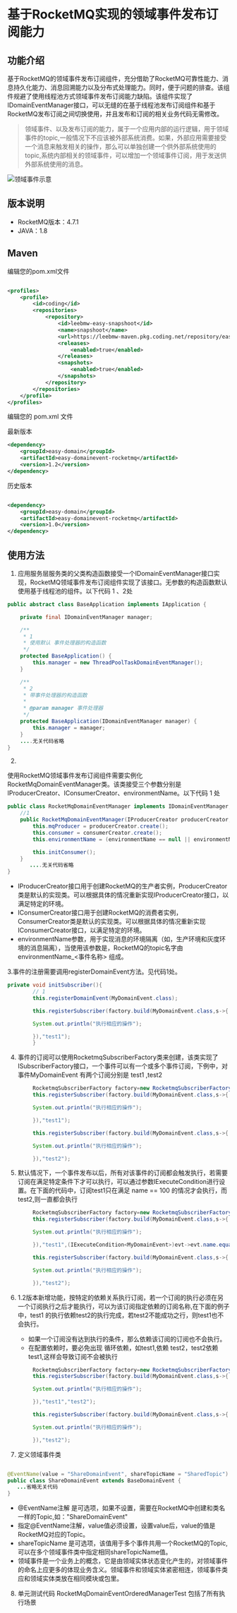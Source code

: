 # 基于RocketMQ实现的领域事件发布订阅能力

## 功能介绍

基于RocketMQ的领域事件发布订阅组件，充分借助了RocketMQ可靠性能力、消息持久化能力、消息回溯能力以及分布式处理能力。同时，便于问题的排查。该组件规避了使用线程池方式领域事件发布订阅能力缺陷。该组件实现了IDomainEventManager接口，可以无缝的在基于线程池发布订阅组件和基于RocketMQ发布订阅之间切换使用，并且发布和订阅的相关业务代码无需修改。

> 领域事件、以及发布订阅的能力，属于一个应用内部的运行逻辑，用于领域事件的topic,一般情况下不应该被外部系统消费。如果，外部应用需要接受一个消息来触发相关的操作，那么可以单独创建一个供外部系统使用的topic,系统内部相关的领域事件，可以增加一个领域事件订阅，用于发送供外部系统使用的消息。
>
![领域事件示意](domainevent.png)

## 版本说明

* RocketMQ版本：4.7.1
* JAVA：1.8

## Maven

编辑您的pom.xml文件

```xml

<profiles>
    <profile>
        <id>coding</id>
        <repositories>
            <repository>
                <id>leebmw-easy-snapshoot</id>
                <name>snapshoot</name>
                <url>https://leebmw-maven.pkg.coding.net/repository/easy/snapshoot/</url>
                <releases>
                    <enabled>true</enabled>
                </releases>
                <snapshots>
                    <enabled>true</enabled>
                </snapshots>
            </repository>
        </repositories>
    </profile>
</profiles>
```

编辑您的 pom.xml 文件

最新版本
```xml
<dependency>
    <groupId>easy-domain</groupId>
    <artifactId>easy-domainevent-rocketmq</artifactId>
    <version>1.2</version>
</dependency>


```
历史版本
```xml

<dependency>
    <groupId>easy-domain</groupId>
    <artifactId>easy-domainevent-rocketmq</artifactId>
    <version>1.0</version>
</dependency>

```

## 使用方法

1. 应用服务层服务类的父类构造函数接受一个IDomainEventManager接口实现，RocketMQ领域事件发布订阅组件实现了该接口。无参数的构造函数默认使用基于线程池的组件。以下代码 1 、2处

```java
public abstract class BaseApplication implements IApplication {

    private final IDomainEventManager manager;

    /**
     * 1
     * 使用默认 事件处理器的构造函数
     */
    protected BaseApplication() {
        this.manager = new ThreadPoolTaskDomainEventManager();
    }

    /**
     * 2
     * 带事件处理器的构造函数
     *
     * @param manager 事件处理器
     */
    protected BaseApplication(IDomainEventManager manager) {
        this.manager = manager;
    }
    ....无关代码省略
}
```

2.

使用RocketMQ领域事件发布订阅组件需要实例化RocketMqDomainEventManager类。该类接受三个参数分别是IProducerCreator、IConsumerCreator、environmentName。以下代码 1
处

```java
public class RocketMqDomainEventManager implements IDomainEventManager, MessageListenerConcurrently {
    //1
    public RocketMqDomainEventManager(IProducerCreator producerCreator, IConsumerCreator consumerCreator, String environmentName) {
        this.mqProducer = producerCreator.create();
        this.consumer = consumerCreator.create();
        this.environmentName = (environmentName == null || environmentName.equals("")) ? "prod" : environmentName;

        this.initConsumer();
    }
       ....无关代码省略
}
```

* IProducerCreator接口用于创建RocketMQ的生产者实例，ProducerCreator类是默认的实现类。可以根据具体的情况重新实现IProducerCreator接口，以满足特定的环境。
* IConsumerCreator接口用于创建RocketMQ的消费者实例，ConsumerCreator类是默认的实现类。可以根据具体的情况重新实现IConsumerCreator接口，以满足特定的环境。
* environmentName参数，用于实现消息的环境隔离（如，生产环境和灰度环境的消息隔离），当使用该参数是，RocketMQ的topic名字由 environmentName_<事件名称> 组成。

3.事件的注册需要调用registerDomainEvent方法。见代码1处。

```java
private void initSubscriber(){
        // 1
        this.registerDomainEvent(MyDomainEvent.class);

        this.registerSubscriber(factory.build(MyDomainEvent.class,s->{

        System.out.println("执行相应的操作");

        }),"test1");
        }
```

4. 事件的订阅可以使用RocketmqSubscriberFactory类来创建，该类实现了ISubscriberFactory接口，一个事件可以有一个或多个事件订阅，下例中，对事件MyDomainEvent 有两个订阅分别是 test1
   ,test2

```java
        RocketmqSubscriberFactory factory=new RocketmqSubscriberFactory();
        this.registerSubscriber(factory.build(MyDomainEvent.class,s->{

        System.out.println("执行相应的操作");

        }),"test1");

        this.registerSubscriber(factory.build(MyDomainEvent.class,s->{

        System.out.println("执行相应的操作");

        }),"test2");

```

5. 默认情况下，一个事件发布以后，所有对该事件的订阅都会触发执行，若需要订阅在满足特定条件下才可以执行，可以通过参数IExecuteCondition进行设置。在下面的代码中，订阅test1只在满足 name == 100
   的情况才会执行，而test2,则一直都会执行

```java
        RocketmqSubscriberFactory factory=new RocketmqSubscriberFactory();
        this.registerSubscriber(factory.build(MyDomainEvent.class,s->{

        System.out.println("执行相应的操作");

        }),"test1",(IExecuteCondition<MyDomainEvent>)evt->evt.name.equals("100"));

        this.registerSubscriber(factory.build(MyDomainEvent.class,s->{

        System.out.println("执行相应的操作");

        }),"test2");

```

6. 1.2版本新增功能，按特定的依赖关系执行订阅，若一个订阅的执行必须在另一个订阅执行之后才能执行，可以为该订阅指定依赖的订阅名称,在下面的例子中，test1 的执行依赖test2的执行完成，若test2不能成功之行，则test1也不会执行。

   * 如果一个订阅没有达到执行的条件，那么依赖该订阅的订阅也不会执行。
   * 在配置依赖时，要必免出现 循环依赖，如test1,依赖 test2，test2依赖test1,这样会导致订阅不会被执行

```java
        RocketmqSubscriberFactory factory=new RocketmqSubscriberFactory();
        this.registerSubscriber(factory.build(MyDomainEvent.class,s->{

        System.out.println("执行相应的操作");

        }),"test1","test2");

        this.registerSubscriber(factory.build(MyDomainEvent.class,s->{

        System.out.println("执行相应的操作");

        }),"test2");

```


7. 定义领域事件类

```java

@EventName(value = "ShareDomainEvent", shareTopicName = "SharedTopic")
public class ShareDomainEvent extends BaseDomainEvent {
   ...省略无关代码
}
```

* @EventName注解 是可选项，如果不设置，需要在RocketMQ中创建和类名一样的Topic,如："ShareDomainEvent"
* 指定@EventName注解，value值必须设置，设置value后，value的值是RocketMQ对应的Topic。
* shareTopicName 是可选项，该值用于多个事件共用一个RocketMQ的Topic,可以在多个领域事件类中指定相同shareTopicName值。
* 领域事件是一个业务上的概念，它是由领域实体状态变化产生的，对领域事件的命名上应更多的体现业务含义。领域事件和领域实体紧密相连，领域事件类应和领域实体类放在相同模块或包里。

8. 单元测试代码
RocketMqDomainEventOrderedManagerTest 包括了所有执行场景